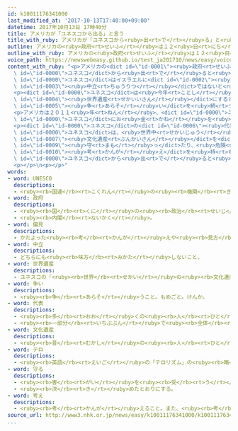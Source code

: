 ```yaml
---
id: k10011176341000
last_modified_at: '2017-10-13T17:40:00+09:00'
datetime: 2017年10月13日 17時40分
title: アメリカが「ユネスコから出る」と言う
title_with_ruby: アメリカが「ユネスコから<ruby>出<rt>で</rt></ruby>る」と<ruby>言<rt>い</rt></ruby>う
outline: アメリカの<ruby>政府<rt>せいふ</rt></ruby>は１２<ruby>日<rt>にち</rt></ruby>、<ruby>来年<rt>らいねん</rt></ruby>の１２<ruby>月<rt>がつ</rt></ruby>３１<ruby>日<rt>にち</rt></ruby>にユネスコから<ruby>出<rt>で</rt></ruby>ると<ruby>言<rt>い</rt></ruby>いました。
outline_with_ruby: アメリカの<ruby>政府<rt>せいふ</rt></ruby>は１２<ruby>日<rt>にち</rt></ruby>、<ruby>来年<rt>らいねん</rt></ruby>の１２<ruby>月<rt>がつ</rt></ruby>３１<ruby>日<rt>にち</rt></ruby>にユネスコから<ruby>出<rt>で</rt></ruby>ると<ruby>言<rt>い</rt></ruby>いました。
voice_path: https://newswebeasy.github.io/test_ja201710/news/easy/voice/2017/10/13/k10011176341000.mp3
content_with_ruby: "<p>アメリカの<dict id=\"id-0001\"><ruby>政府<rt>せいふ</rt></ruby></dict>は１２<ruby>日<rt>にち</rt></ruby>、<ruby>来年<rt>らいねん</rt></ruby>の１２<ruby>月<rt>がつ</rt></ruby>３１<ruby>日<rt>にち</rt></ruby>に<dict\
  \ id=\"id-0000\">ユネスコ</dict>から<ruby>出<rt>で</rt></ruby>ると<ruby>言<rt>い</rt></ruby>いました。そして、<dict\
  \ id=\"id-0000\">ユネスコ</dict>はイスラエルに<dict id=\"id-0002\"><ruby>偏見<rt>へんけん</rt></ruby></dict>を<ruby>持<rt>も</rt></ruby>っていて<dict\
  \ id=\"id-0003\"><ruby>中立<rt>ちゅうりつ</rt></ruby></dict>ではないと<ruby>言<rt>い</rt></ruby>いました。</p>\n\
  <p><dict id=\"id-0000\">ユネスコ</dict>は<ruby>今年<rt>ことし</rt></ruby>の７<ruby>月<rt>がつ</rt></ruby>、「ヘブロン<ruby>旧市街<rt>きゅうしがい</rt></ruby>」という<ruby>町<rt>まち</rt></ruby>をパレスチナの<dict\
  \ id=\"id-0004\"><ruby>世界遺産<rt>せかいいさん</rt></ruby></dict>にすると<ruby>決<rt>き</rt></ruby>めました。パレスチナと<dict\
  \ id=\"id-0005\"><ruby>争<rt>あらそ</rt></ruby>い</dict>を<ruby>続<rt>つづ</rt></ruby>けるイスラエルは、これに<ruby>反対<rt>はんたい</rt></ruby>しました。</p>\n\
  <p>アメリカは２０１１<ruby>年<rt>ねん</rt></ruby>、<dict id=\"id-0000\">ユネスコ</dict>がパレスチナを<ruby>入<rt>い</rt></ruby>れたことに<ruby>反対<rt>はんたい</rt></ruby>して、<dict\
  \ id=\"id-0000\">ユネスコ</dict>にお<ruby>金<rt>かね</rt></ruby>を<ruby>払<rt>はら</rt></ruby>わなくなりました。アメリカが<ruby>払<rt>はら</rt></ruby>っていないお<ruby>金<rt>かね</rt></ruby>は６００<ruby>億<rt>おく</rt></ruby><ruby>円<rt>えん</rt></ruby><ruby>以上<rt>いじょう</rt></ruby>になっています。</p>\n\
  <p><dict id=\"id-0000\">ユネスコ</dict>の<dict id=\"id-0006\"><ruby>代表<rt>だいひょう</rt></ruby></dict>のボコバ<ruby>事務局長<rt>じむきょくちょう</rt></ruby>は「<dict\
  \ id=\"id-0000\">ユネスコ</dict>は、<ruby>世界中<rt>せかいじゅう</rt></ruby>の<ruby>人<rt>ひと</rt></ruby>が<ruby>大切<rt>たいせつ</rt></ruby>にしている<dict\
  \ id=\"id-0007\"><ruby>文化遺産<rt>ぶんかいさん</rt></ruby></dict>を<dict id=\"id-0008\">テロ</dict>から<dict\
  \ id=\"id-0009\"><ruby>守<rt>まも</rt></ruby>っ</dict>たり、<ruby>危険<rt>きけん</rt></ruby>な<dict\
  \ id=\"id-0010\"><ruby>考<rt>かんが</rt></ruby>え</dict>を<ruby>持<rt>も</rt></ruby>つ<ruby>人<rt>ひと</rt></ruby>がいなくなるように<ruby>教育<rt>きょういく</rt></ruby>したりしています。アメリカが<dict\
  \ id=\"id-0000\">ユネスコ</dict>から<ruby>出<rt>で</rt></ruby>ると<ruby>言<rt>い</rt></ruby>って、とても<ruby>残念<rt>ざんねん</rt></ruby>です」と<ruby>話<rt>はな</rt></ruby>しました。</p>\n\
  <p></p>\n<p></p>"
words:
- word: UNESCO
  descriptions:
  - <ruby><rb>国連</rb><rt>こくれん</rt></ruby>の<ruby><rb>機関</rb><rt>きかん</rt></ruby>の<ruby><rb>一</rb><rt>ひと</rt></ruby>つで、<ruby><rb>教育</rb><rt>きょういく</rt></ruby>や<ruby><rb>科学</rb><rt>かがく</rt></ruby>、また<ruby><rb>文化</rb><rt>ぶんか</rt></ruby>を<ruby><rb>通</rb><rt>つう</rt></ruby>じて、たがいに<ruby><rb>理解</rb><rt>りかい</rt></ruby>し<ruby><rb>合</rb><rt>あ</rt></ruby>い、<ruby><rb>世界</rb><rt>せかい</rt></ruby>の<ruby><rb>平和</rb><rt>へいわ</rt></ruby>と<ruby><rb>安全</rb><rt>あんぜん</rt></ruby>を<ruby><rb>守</rb><rt>まも</rt></ruby>ることを<ruby><rb>目的</rb><rt>もくてき</rt></ruby>としている。
- word: 政府
  descriptions:
  - <ruby><rb>国</rb><rt>くに</rt></ruby>の<ruby><rb>政治</rb><rt>せいじ</rt></ruby>を<ruby><rb>行</rb><rt>おこな</rt></ruby>うところ。
  - <ruby><rb>内閣</rb><rt>ないかく</rt></ruby>。
- word: 偏見
  descriptions:
  - かたよった<ruby><rb>考</rb><rt>かんが</rt></ruby>えや<ruby><rb>見方</rb><rt>みかた</rt></ruby>。
- word: 中立
  descriptions:
  - どちらにも<ruby><rb>味方</rb><rt>みかた</rt></ruby>しないこと。
- word: 世界遺産
  descriptions:
  - ユネスコの「<ruby><rb>世界</rb><rt>せかい</rt></ruby>の<ruby><rb>文化遺産</rb><rt>ぶんかいさん</rt></ruby><ruby><rb>及</rb><rt>およ</rt></ruby>び<ruby><rb>自然遺産</rb><rt>しぜんいさん</rt></ruby>の<ruby><rb>保護</rb><rt>ほご</rt></ruby>に<ruby><rb>関</rb><rt>かん</rt></ruby>する<ruby><rb>条約</rb><rt>じょうやく</rt></ruby>」（「<ruby><rb>世界遺産保護条約</rb><rt>せかいいさんほごじょうやく</rt></ruby>」）にもとづいて<ruby><rb>決</rb><rt>き</rt></ruby>められた、<ruby><rb>世界的</rb><rt>せかいてき</rt></ruby>に<ruby><rb>残</rb><rt>のこ</rt></ruby>す<ruby><rb>価値</rb><rt>かち</rt></ruby>があると<ruby><rb>認</rb><rt>みと</rt></ruby>められた<ruby><rb>文化</rb><rt>ぶんか</rt></ruby>や<ruby><rb>自然</rb><rt>しぜん</rt></ruby>。<ruby><rb>日本</rb><rt>にっぽん</rt></ruby>では、<ruby><rb>文化遺産</rb><rt>ぶんかいさん</rt></ruby>として<ruby><rb>姫路城</rb><rt>ひめじじょう</rt></ruby>や<ruby><rb>法隆寺</rb><rt>ほうりゅうじ</rt></ruby>・<ruby><rb>沖縄</rb><rt>おきなわ</rt></ruby>の<ruby><rb>首里城</rb><rt>しゅりじょう</rt></ruby>など、<ruby><rb>自然遺産</rb><rt>しぜんいさん</rt></ruby>として<ruby><rb>屋久島</rb><rt>やくしま</rt></ruby>や<ruby><rb>白神山地</rb><rt>しらかみさんち</rt></ruby>などが<ruby><rb>指定</rb><rt>してい</rt></ruby>されている。
- word: 争い
  descriptions:
  - <ruby><rb>争</rb><rt>あらそ</rt></ruby>うこと。もめごと。けんか。
- word: 代表
  descriptions:
  - <ruby><rb>多</rb><rt>おお</rt></ruby>くの<ruby><rb>人</rb><rt>ひと</rt></ruby>に<ruby><rb>代</rb><rt>か</rt></ruby>わって<ruby><rb>何</rb><rt>なに</rt></ruby>かをすること。また、その<ruby><rb>人</rb><rt>ひと</rt></ruby>。
  - <ruby><rb>一部分</rb><rt>いちぶぶん</rt></ruby>で<ruby><rb>全体</rb><rt>ぜんたい</rt></ruby>の<ruby><rb>特色</rb><rt>とくしょく</rt></ruby>を<ruby><rb>表</rb><rt>あらわ</rt></ruby>すこと。また、そのもの。
- word: 文化遺産
  descriptions:
  - <ruby><rb>昔</rb><rt>むかし</rt></ruby>の<ruby><rb>人</rb><rt>ひと</rt></ruby>の<ruby><rb>残</rb><rt>のこ</rt></ruby>したすぐれた<ruby><rb>文化</rb><rt>ぶんか</rt></ruby>。
- word: テロ
  descriptions:
  - <ruby><rb>英語</rb><rt>えいご</rt></ruby>の「テロリズム」の<ruby><rb>略</rb><rt>りゃく</rt></ruby>。<ruby><rb>政治的</rb><rt>せいじてき</rt></ruby>な<ruby><rb>目的</rb><rt>もくてき</rt></ruby>を<ruby><rb>成</rb><rt>な</rt></ruby>しとげるためには、<ruby><rb>人</rb><rt>ひと</rt></ruby>の<ruby><rb>命</rb><rt>いのち</rt></ruby>をうばうような<ruby><rb>暴力</rb><rt>ぼうりょく</rt></ruby>を<ruby><rb>使</rb><rt>つか</rt></ruby>ってもよいとする<ruby><rb>考</rb><rt>かんが</rt></ruby>え。また、そのような<ruby><rb>考</rb><rt>かんが</rt></ruby>えで<ruby><rb>起</rb><rt>お</rt></ruby>こす<ruby><rb>事件</rb><rt>じけん</rt></ruby>。
- word: 守る
  descriptions:
  - <ruby><rb>害</rb><rt>がい</rt></ruby>を<ruby><rb>受</rb><rt>う</rt></ruby>けないように、<ruby><rb>防</rb><rt>ふせ</rt></ruby>ぐ。
  - <ruby><rb>決</rb><rt>き</rt></ruby>めたとおりにする。
- word: 考え
  descriptions:
  - <ruby><rb>考</rb><rt>かんが</rt></ruby>えること。また、<ruby><rb>考</rb><rt>かんが</rt></ruby>えた<ruby><rb>内容</rb><rt>ないよう</rt></ruby>。
source_url: http://www3.nhk.or.jp/news/easy/k10011176341000/k10011176341000.html
...
```

